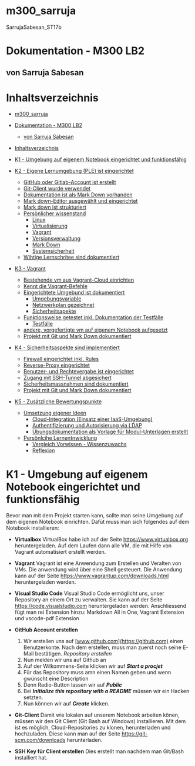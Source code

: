 # m300_sarruja
SarrujaSabesan_ST17b
# Dokumentation - M300 LB2
## von Sarruja Sabesan

# Inhaltsverzeichnis

- [m300_sarruja](#m300_sarruja)
- [Dokumentation - M300 LB2](#dokumentation---m300-lb2)
  - [von Sarruja Sabesan](#von-sarruja-sabesan)
- [Inhaltsverzeichnis](#inhaltsverzeichnis)
- [K1 - Umgebung auf eigenem Notebook eingerichtet und funktionsfähig](#k1---umgebung-auf-eigenem-notebook-eingerichtet-und-funktionsfähig)
  
 
- [K2 - Eigene Lernumgebung (PLE) ist eingerichtet](#eigene-lernumgebung-ple-ist-eingerichtet)
  - [GitHub oder Gitlab-Account ist erstellt](#github-oder-gitlab-account-ist-erstellt)
  - [Git-Client wurde verwendet](#git-client-wurde-verwendetq)
  - [Dokumentation ist als Mark Down vorhanden](#dokumentation-ist-als-mark-down-vorhanden)
  - [Mark down-Editor ausgewählt und eingerichtet](#mark-down-editor-ausgewhlt-und-eingerichtet)
  - [Mark down ist strukturiert](#mark-down-ist-strukturiert)
  - [Persönlicher wissenstand](#persnlicher-wissenstand)
    - [Linux](#linux)
    - [Virtualisierung](#virtualisierung)
    - [Vagrant](#vagrant)
    - [Versionsverwaltung](#versionsverwaltung)
    - [Mark Down](#mark-down)
    - [Systemsicherheit](#systemsicherheit)
  - [Wihtige Lernschritee sind dokumentiert](#wihtige-lernschritee-sind-dokumentiert)
- [K3 - Vagrant](#vagrant)
  - [Bestehende vm aus Vagrant-Cloud einrichten](#bestehende-vm-aus-vagrant-cloud-einrichten)
  - [Kennt die Vagrant-Befehle](#kennt-die-vagrant-befehle)
  - [Eingerichtete Umgebund ist dokumentiert](#eingerichtete-umgebund-ist-dokumentiert)
    - [Umgebungsvariable](#umgebungsvariable)
    - [Netzwerkplan gezeichnet](#netzwerkplan-gezeichnet)
    - [Sicherheitsapekte](#sicherheitsapekte)
  - [Funktionsweise getestet inkl. Dokumentation der Testfälle](#funktionsweise-getestet-inkl-dokumentation-der-testflle)
    - [Testfälle](#testflle)
  - [andere, vorgefertigte vm auf eigenem Notebook aufgesetzt](#andere-vorgefertigte-vm-auf-eigenem-notebook-aufgesetzt)
  - [Projekt mit Git und Mark Down dokumentiert](#projekt-mit-git-und-mark-down-dokumentiert)
- [K4 - Sicherheitsaspekte sind implementiert](#sicherheitsaspekte-sind-implementiert)
  - [Firewall eingerichtet inkl. Rules](#firewall-eingerichtet-inkl-rules)
  - [Reverse-Proxy eingerichtet](#reverse-proxy-eingerichtet)
  - [Benutzer- und Rechtevergabe ist eingerichtet](#benutzer--und-rechtevergabe-ist-eingerichtet)
  - [Zugang mit SSH-Tunnel abgesichert](#zugang-mit-ssh-tunnel-abgesichert)
  - [Sicherheitsmassnahmen sind dokumentiert](#sicherheitsmassnahmen-sind-dokumentiert)
  - [Projekt mit Git und Mark Down dokumentiert](#projekt-mit-git-und-mark-down-dokumentiert)
- [K5 - Zusätzliche Bewertungspunkte](#zustzliche-bewertungspunkte)
  - [Umsetzung eigener Ideen](#umsetzung-eigener-ideen)
    - [Cloud-Integration (Einsatz einer IaaS-Umgebung)](#cloud-integration-einsatz-einer-iaas-umgebung)
    - [Authentifizierung und Autorisierung via LDAP](#authentifizierung-und-autorisierung-via-ldap)
    - [Übungsdokumentation als Vorlage für Modul-Unterlagen erstellt](#bungsdokumentation-als-vorlage-fr-modul-unterlagen-erstellt)
  - [Persönlcihe Lernentnwicklung](#persnlcihe-lernentnwicklung)
    - [Vergleich Vorwissen - Wissenzuwachs](#vergleich-vorwissen---wissenzuwachs)
    - [Reflexion](#reflexion)


# K1 - Umgebung auf eigenem Notebook eingerichtet und funktionsfähig
Bevor man mit dem Projekt starten kann, sollte man seine Umgebung auf dem eigenen Notebook einrichten.
Dafüt muss man sich folgendes auf dem Notebook installieren:
- **Virtualbox**
  VirtualBox habe ich auf der Seite https://www.virtualbox.org heruntergeladen.
  Auf dem Laufen dann alle VM, die mit Hilfe von Vagrant automatisiert erstellt werden.
- **Vagrant**
  Vagrant ist eine Anwendung zum Erstellen und Veralten von VMs. Die anwendung wird über eine Shell gesteuert.
  Die Anwendung kann auf der Seite https://www.vagrantup.com/downloads.html heruntergeladen werden.
- **Visual Studio Code**
  Visual Studio Code ermöglicht uns, unser Repository an einem Ort zu verwalten.
  Sie kann auf der Seite https://code.visualstudio.com heruntergeladen werden.
  Anschliessend fügt man rei Extension hinzu: Markdown All in One, Vagrant Extension und vscode-pdf Extension
- **GitHub Account erstellen**
  1. Wir erstellen uns auf [www.github.com](https://github.com) einen Benutzerkonte. Nach dem erstellen, muss man zuerst noch seine E-Mail bestätigen.
   _Repository erstellen_
  1.   Nun melden wir uns auf Github an
  2.   Auf der Wilkommens-Seite klicken wir auf **_Start a procjet_**
  3.   Für das Repository muss amn einen Namen geben und wenn gwünscht eine Description
  4.   Denn Radio-Button lassen wir auf **_Public_**
  5.   Bei **_Initialize this repository with a README_** müssen wir ein Hacken setzten.
  6.   Nun können wir auf **_Create_** klicken.
- **Git-Client**
  Damit wie lokalen auf unserem Notebook arbeiten könen, müssen wir den Git Client (Git Bash auf Windows) installieren.
  Mit dem ist es möglich, Cloud-Repositories zu klonen, herunterladen und hochzuladen.
  Diese kann man auf der Seite https://git-scm.com/downloads herunterladen.
  
- **SSH Key für Client erstellen**
  Dies erstellt man nachdem man Git/Bash installiert hat.

